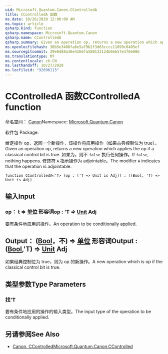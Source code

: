 ```yaml
---
uid: Microsoft.Quantum.Canon.CControlledA
title: CControlledA 函数
ms.date: 10/26/2020 12:00:00 AM
ms.topic: article
qsharp.kind: function
qsharp.namespace: Microsoft.Quantum.Canon
qsharp.name: CControlledA
qsharp.summary: Given an operation op, returns a new operation which applies the op if a classical control bit is true. If `false`, nothing happens. The modifier `A` indicates that the operation is adjointable.
ms.openlocfilehash: 30b5e3408fa6e5a79b2f3d63cccc11899c0405ef
ms.sourcegitcommit: 29e0d88a30e4166fa580132124b0eb57e1f0e986
ms.translationtype: MT
ms.contentlocale: zh-CN
ms.lasthandoff: 10/27/2020
ms.locfileid: "92696113"
---
```

# <a name="ccontrolleda-function"></a><span data-ttu-id="0b87f-102">CControlledA 函数</span><span class="sxs-lookup"><span data-stu-id="0b87f-102">CControlledA function</span></span>

<span data-ttu-id="0b87f-103">命名空间： [Canon](xref:Microsoft.Quantum.Canon)</span><span class="sxs-lookup"><span data-stu-id="0b87f-103">Namespace: [Microsoft.Quantum.Canon](xref:Microsoft.Quantum.Canon)</span></span>

<span data-ttu-id="0b87f-104">软件包 [](https://nuget.org/packages/)</span><span class="sxs-lookup"><span data-stu-id="0b87f-104">Package: [](https://nuget.org/packages/)</span></span>


<span data-ttu-id="0b87f-105">给定操作 op，返回一个新操作，该操作将应用操作（如果古典控制位为 true）。</span><span class="sxs-lookup"><span data-stu-id="0b87f-105">Given an operation op, returns a new operation which applies the op if a classical control bit is true.</span></span> <span data-ttu-id="0b87f-106">如果为，则不 `false` 执行任何操作。</span><span class="sxs-lookup"><span data-stu-id="0b87f-106">If `false`, nothing happens.</span></span>
<span data-ttu-id="0b87f-107">修饰符 `A` 指示操作为 adjointable。</span><span class="sxs-lookup"><span data-stu-id="0b87f-107">The modifier `A` indicates that the operation is adjointable.</span></span>

```qsharp
function CControlledA<'T> (op : ('T => Unit is Adj)) : ((Bool, 'T) => Unit is Adj)
```


## <a name="input"></a><span data-ttu-id="0b87f-108">输入</span><span class="sxs-lookup"><span data-stu-id="0b87f-108">Input</span></span>

### <a name="op--t--unit-adj"></a><span data-ttu-id="0b87f-109">op： t => [单位](xref:microsoft.quantum.lang-ref.unit) 形容词</span><span class="sxs-lookup"><span data-stu-id="0b87f-109">op : 'T => [Unit](xref:microsoft.quantum.lang-ref.unit) Adj</span></span>

<span data-ttu-id="0b87f-110">要有条件地应用的操作。</span><span class="sxs-lookup"><span data-stu-id="0b87f-110">An operation to be conditionally applied.</span></span>



## <a name="output--boolt--unit-adj"></a><span data-ttu-id="0b87f-111">Output： ([Bool](xref:microsoft.quantum.lang-ref.bool)，不) => [单位](xref:microsoft.quantum.lang-ref.unit) 形容词</span><span class="sxs-lookup"><span data-stu-id="0b87f-111">Output : ([Bool](xref:microsoft.quantum.lang-ref.bool),'T) => [Unit](xref:microsoft.quantum.lang-ref.unit) Adj</span></span>

<span data-ttu-id="0b87f-112">如果经典控制位为 true，则为 op 的新操作。</span><span class="sxs-lookup"><span data-stu-id="0b87f-112">A new operation which is op if the classical control bit is true.</span></span>

## <a name="type-parameters"></a><span data-ttu-id="0b87f-113">类型参数</span><span class="sxs-lookup"><span data-stu-id="0b87f-113">Type Parameters</span></span>

### <a name="t"></a><span data-ttu-id="0b87f-114">找</span><span class="sxs-lookup"><span data-stu-id="0b87f-114">'T</span></span>

<span data-ttu-id="0b87f-115">要有条件地应用的操作的输入类型。</span><span class="sxs-lookup"><span data-stu-id="0b87f-115">The input type of the operation to be conditionally applied.</span></span>

## <a name="see-also"></a><span data-ttu-id="0b87f-116">另请参阅</span><span class="sxs-lookup"><span data-stu-id="0b87f-116">See Also</span></span>

- [<span data-ttu-id="0b87f-117">Canon. CControlled</span><span class="sxs-lookup"><span data-stu-id="0b87f-117">Microsoft.Quantum.Canon.CControlled</span></span>](xref:Microsoft.Quantum.Canon.CControlled)